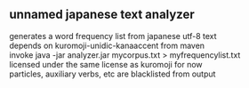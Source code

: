 ## unnamed japanese text analyzer

generates a word frequency list from japanese utf-8 text  
depends on kuromoji-unidic-kanaaccent from maven  
invoke java -jar analyzer.jar mycorpus.txt > myfrequencylist.txt  
licensed under the same license as kuromoji for now  
particles, auxiliary verbs, etc are blacklisted from output